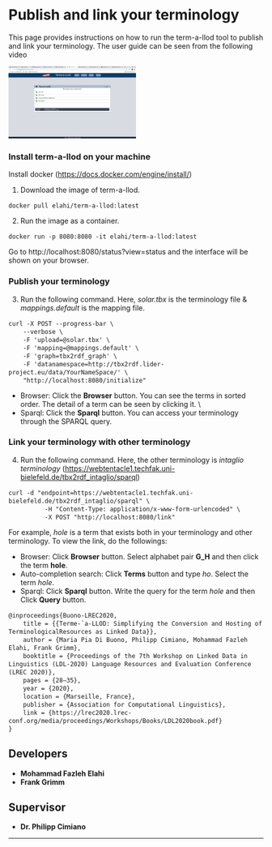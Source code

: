 # Publish and link your terminology
This page provides instructions on how to run the term-a-llod tool to publish and link your terminology. The user guide can be seen from the following video

[<img src="https://github.com/fazleh2010/term-a-llod-demo/blob/master/term-a-llod.png" width="50%">](https://www.dropbox.com/s/1pko14sc3qctzfr/final.mov?dl=0)

### Install term-a-llod on your machine
Install docker (https://docs.docker.com/engine/install/)
1. Download the image of term-a-llod. 
```
docker pull elahi/term-a-llod:latest
```
2. Run the image as a container.
```
docker run -p 8080:8080 -it elahi/term-a-llod:latest
```
Go to http://localhost:8080/status?view=status and the interface will be shown on your browser.

### Publish your terminology
3. Run the following command. Here, *solar.tbx* is the terminology file & *mappings.default* is the mapping file.
```
curl -X POST --progress-bar \
    --verbose \
    -F 'upload=@solar.tbx' \
    -F 'mapping=@mappings.default' \
    -F 'graph=tbx2rdf_graph' \
    -F 'datanamespace=http://tbx2rdf.lider-project.eu/data/YourNameSpace/' \
    "http://localhost:8080/initialize"
```
- Browser: Click the **Browser** button.  You can see the terms in sorted order.  The detail of a term can be seen by clicking it. \
- Sparql:  Click the **Sparql** button. You can access your terminology through the SPARQL query.

### Link your terminology with other terminology
4.  Run the following command. Here, the other terminology is *intaglio terminology* (https://webtentacle1.techfak.uni-bielefeld.de/tbx2rdf_intaglio/sparql)
```
curl -d "endpoint=https://webtentacle1.techfak.uni-bielefeld.de/tbx2rdf_intaglio/sparql" \
          -H "Content-Type: application/x-www-form-urlencoded" \
          -X POST "http://localhost:8080/link"      
 ```
For example, *hole* is a term that exists both in your terminology and other terminology. To view the link, do the followings: 
- Browser: Click **Browser** button. Select alphabet pair **G_H** and then click the term **hole**. 
- Auto-completion search: Click **Terms** button and type *ho*. Select the term *hole*. 
- Sparql: Click **Sparql** button. Write the query for the term *hole* and then Click **Query** button.

```
@inproceedings{Buono-LREC2020,
	title = {{Terme-`a-LLOD: Simplifying the Conversion and Hosting of TerminologicalResources as Linked Data}},
	author = {Maria Pia Di Buono, Philipp Cimiano, Mohammad Fazleh Elahi, Frank Grimm},
	booktitle = {Proceedings of the 7th Workshop on Linked Data in Linguistics (LDL-2020) Language Resources and Evaluation Conference (LREC 2020)},
	pages = {28–35},
	year = {2020},
	location = {Marseille, France},
	publisher = {Association for Computational Linguistics},
	link = {https://lrec2020.lrec-conf.org/media/proceedings/Workshops/Books/LDL2020book.pdf}
}
```

## Developers
* **Mohammad Fazleh Elahi**
* **Frank Grimm**
## Supervisor
* **Dr. Philipp Cimiano**



---

